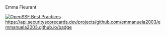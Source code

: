 Emma Fleurant

[![OpenSSF Best Practices](https://www.bestpractices.dev/projects/5621/badge)](https://www.bestpractices.dev/projects/5621)
https://api.securityscorecards.dev/projects/github.com/emmanuela2003/emmanuela2003.github.io/badge
